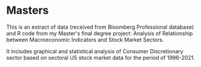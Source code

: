 # Masters

This is an extract of data (received from Bloomberg Professional database) and R code from my Master's final degree project: Analysis of Relationship between Macroeconomic Indicators and Stock Market Sectors.

It includes graphical and statistical analysis of Consumer Discretionary sector based on sectoral US stock market data for the period of 1996-2021. 
